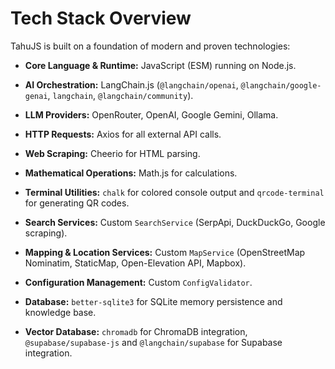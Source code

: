 # Tech Stack Overview

TahuJS is built on a foundation of modern and proven technologies:

- **Core Language & Runtime:** JavaScript (ESM) running on Node.js.
- **AI Orchestration:** LangChain.js (`@langchain/openai`, `@langchain/google-genai`, `langchain`, `@langchain/community`).
- **LLM Providers:** OpenRouter, OpenAI, Google Gemini, Ollama.
- **HTTP Requests:** Axios for all external API calls.
- **Web Scraping:** Cheerio for HTML parsing.
- **Mathematical Operations:** Math.js for calculations.
- **Terminal Utilities:** `chalk` for colored console output and `qrcode-terminal` for generating QR codes.
- **Search Services:** Custom `SearchService` (SerpApi, DuckDuckGo, Google scraping).
- **Mapping & Location Services:** Custom `MapService` (OpenStreetMap Nominatim, StaticMap, Open-Elevation API, Mapbox).
- **Configuration Management:** Custom `ConfigValidator`.

- **Database:** `better-sqlite3` for SQLite memory persistence and knowledge base.
- **Vector Database:** `chromadb` for ChromaDB integration, `@supabase/supabase-js` and `@langchain/supabase` for Supabase integration.